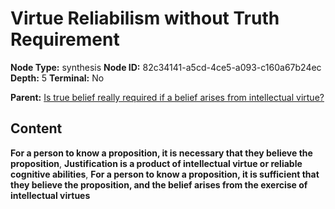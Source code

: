 # Virtue Reliabilism without Truth Requirement

**Node Type:** synthesis
**Node ID:** 82c34141-a5cd-4ce5-a093-c160a67b24ec
**Depth:** 5
**Terminal:** No

**Parent:** [Is true belief really required if a belief arises from intellectual virtue?](is-true-belief-really-required-if-a-belief-arises-from-intellectual-virtue-antithesis-c8cfc978-964d-4e58-b8a4-1cfe18bc98b4.md)

## Content

**For a person to know a proposition, it is necessary that they believe the proposition**, **Justification is a product of intellectual virtue or reliable cognitive abilities**, **For a person to know a proposition, it is sufficient that they believe the proposition, and the belief arises from the exercise of intellectual virtues**
